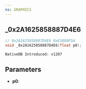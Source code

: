 ```yaml
---
ns: GRAPHICS
---
```

## _0x2A1625858887D4E6

```c
// 0x2A1625858887D4E6 0xE3880F5A
void _0x2A1625858887D4E6(float p0);
```

```
NativeDB Introduced: v1207
```

## Parameters
* **p0**:

